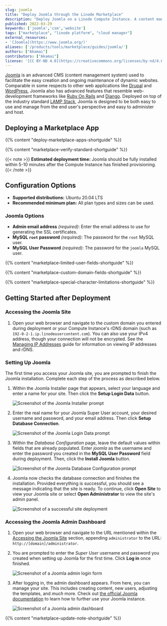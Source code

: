 ```yaml
---
slug: joomla
title: "Deploy Joomla through the Linode Marketplace"
description: "Deploy Joomla on a Linode Compute Instance. A content management system to ease administration overhead for your websites."
published: 2022-03-29
keywords: ['joomla','csm','website']
tags: ["marketplace", "linode platform", "cloud manager"]
external_resources:
- '[Joomla](https://www.joomla.org/)'
aliases: ['/products/tools/marketplace/guides/joomla/']
authors: ["Akamai"]
contributors: ["Akamai"]
license: '[CC BY-ND 4.0](https://creativecommons.org/licenses/by-nd/4.0)'
---
```


[Joomla](https://www.joomla.org/) is an advanced CMS (content management system) used to facilitate the easy creation and ongoing maintenance of dynamic websites. Comparable in some respects to other web applications like [Drupal](https://www.drupal.org/) and [WordPress](https://wordpress.org/), Joomla also has advanced features that resemble web-development frameworks like [Ruby On Rails](https://rubyonrails.org/) and [Django](https://www.djangoproject.com/). Deployed on top of the industry standard [LAMP Stack](/docs/web-servers/lamp/), Joomla is designed to be both easy to use and manage from the end user's perspective and easy to administer and host.

## Deploying a Marketplace App

{{% content "deploy-marketplace-apps-shortguide" %}}

{{% content "marketplace-verify-standard-shortguide" %}}

{{< note >}}
**Estimated deployment time:** Joomla should be fully installed within 5-10 minutes after the Compute Instance has finished provisioning.
{{< /note >}}

## Configuration Options

- **Supported distributions:** Ubuntu 20.04 LTS
- **Recommended minimum plan:** All plan types and sizes can be used.

### Joomla Options

- **Admin email address** *(required)*: Enter the email address to use for generating the SSL certificates.
- **MySQL `root` password** *(required)*: The password for the `root` MySQL user.
- **MySQL User Password** *(required)*: The password for the `joomla` MySQL user.

{{% content "marketplace-limited-user-fields-shortguide" %}}

{{% content "marketplace-custom-domain-fields-shortguide" %}}

{{% content "marketplace-special-character-limitations-shortguide" %}}

## Getting Started after Deployment

### Accessing the Joomla Site

1.  Open your web browser and navigate to the custom domain you entered during deployment or your Compute Instance's rDNS domain (such as `192-0-2-1.ip.linodeusercontent.com`). You can also use your IPv4 address, though your connection will not be encrypted. See the [Managing IP Addresses](/docs/products/compute/compute-instances/guides/manage-ip-addresses/) guide for information on viewing IP addresses and rDNS.

### Setting Up Joomla

The first time you access your Joomla site, you are prompted to finish the Joomla installation. Complete each step of the process as described below.

1. Within the Joomla Installer page that appears, select your language and enter a name for your site. Then click the **Setup Login Data** button.

    ![Screenshot of the Joomla Installer prompt](joomla-installer-prompt.png)

1. Enter the real name for your Joomla Super User account, your desired username and password, and your email address. Then click **Setup Database Connection**.

    ![Screenshot of the Joomla Login Data prompt](joomla-login-data-prompt.png)

1. Within the *Database Configuration* page, leave the default values within fields that are already populated. Enter *joomla* as the username and enter the password you created in the **MySQL User Password** field during deployment. Then, click the **Install Joomla** button.

    ![Screenshot of the Joomla Database Configuration prompt](joomla-database-prompt.png)

1. Joomla now checks the database connection and finishes the installation. Provided everything is successful, you should see a message indicating that the site is ready. To continue, click **Open Site** to view your Joomla site or select **Open Administrator** to view the site's admin panel.

    ![Screenshot of a successful site deployment](joomla-install-finished.png)

### Accessing the Joomla Admin Dashboard

1. Open your web browser and navigate to the URL mentioned within the [Accessing the Joomla Site](#accessing-the-joomla-site) section, appending `administrator` to the URL: `http://[domain]/administrator`.

1. You are prompted to enter the *Super User* username and password you created when setting up Joomla for the first time. Click **Log in** once finished.

    ![Screenshot of a Joomla admin login form](joomla-admin-login.png)

1. After logging in, the admin dashboard appears. From here, you can manage your site. This includes creating content, new users, adjusting the templates, and *much* more. Check out [the official Joomla documentation](https://docs.joomla.org/Main_Page) to learn how to further use your Joomla instance.

    ![Screenshot of a Joomla admin dashboard](joomla-admin-panel.png)

{{% content "marketplace-update-note-shortguide" %}}